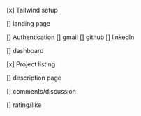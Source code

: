 [x] Tailwind setup

[] landing page

[] Authentication
  [] gmail
  [] github
  [] linkedln

[] dashboard

[x] Project listing

[] description page

[] comments/discussion

[] rating/like
